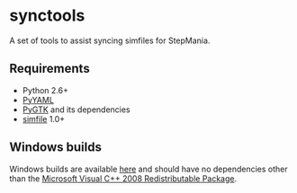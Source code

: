 synctools
=========

A set of tools to assist syncing simfiles for StepMania.

Requirements
------------

* Python 2.6+
* [PyYAML](http://pyyaml.org/)
* [PyGTK](http://www.pygtk.org/) and its dependencies
* [simfile](https://github.com/garcia/simfile) 1.0+

Windows builds
--------------

Windows builds are available [here](http://grantgarcia.org/synctools/builds/) and should have no dependencies other than the [Microsoft Visual C++ 2008 Redistributable Package](http://www.microsoft.com/en-us/download/details.aspx?id=29).
